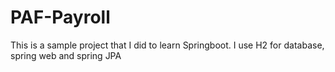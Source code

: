 # PAF-Payroll

This is a sample project that I did to learn Springboot. 
I use H2 for database, spring web and spring JPA
